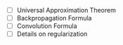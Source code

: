 - [ ] Universal Approximation Theorem
- [ ] Backpropagation Formula
- [ ] Convolution Formula
- [ ] Details on regularization